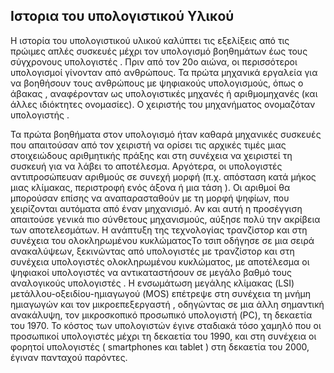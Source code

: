 ## Ιστορια του υπολογιστικού Υλικού 
Η ιστορία του υπολογιστικού υλικού καλύπτει τις εξελίξεις από τις πρώιμες απλές συσκευές μέχρι τον υπολογισμό βοηθημάτων έως τους σύγχρονους υπολογιστές . Πριν από τον 20ο αιώνα, οι περισσότεροι υπολογισμοί γίνονταν από ανθρώπους. Τα πρώτα μηχανικά εργαλεία για να βοηθήσουν τους ανθρώπους με ψηφιακούς υπολογισμούς, όπως ο άβακας , αναφέρονταν ως υπολογιστικές μηχανές ή αριθμομηχανές (και άλλες ιδιόκτητες ονομασίες). Ο χειριστής του μηχανήματος ονομαζόταν υπολογιστής .

Τα πρώτα βοηθήματα στον υπολογισμό ήταν καθαρά μηχανικές συσκευές που απαιτούσαν από τον χειριστή να ορίσει τις αρχικές τιμές μιας στοιχειώδους αριθμητικής πράξης και στη συνέχεια να χειριστεί τη συσκευή για να λάβει το αποτέλεσμα. Αργότερα, οι υπολογιστές αντιπροσώπευαν αριθμούς σε συνεχή μορφή (π.χ. απόσταση κατά μήκος μιας κλίμακας, περιστροφή ενός άξονα ή μια τάση ). Οι αριθμοί θα μπορούσαν επίσης να αναπαρασταθούν με τη μορφή ψηφίων, που χειρίζονται αυτόματα από έναν μηχανισμό. Αν και αυτή η προσέγγιση απαιτούσε γενικά πιο σύνθετους μηχανισμούς, αύξησε πολύ την ακρίβεια των αποτελεσμάτων. Η ανάπτυξη της τεχνολογίας τρανζίστορ και στη συνέχεια του ολοκληρωμένου κυκλώματοςΤο τσιπ οδήγησε σε μια σειρά ανακαλύψεων, ξεκινώντας από υπολογιστές με τρανζίστορ και στη συνέχεια υπολογιστές ολοκληρωμένου κυκλώματος, με αποτέλεσμα οι ψηφιακοί υπολογιστές να αντικαταστήσουν σε μεγάλο βαθμό τους αναλογικούς υπολογιστές . Η ενσωμάτωση μεγάλης κλίμακας (LSI) μετάλλου-οξειδίου-ημιαγωγού (MOS) επέτρεψε στη συνέχεια τη μνήμη ημιαγωγών και τον μικροεπεξεργαστή , οδηγώντας σε μια άλλη σημαντική ανακάλυψη, τον μικροσκοπικό προσωπικό υπολογιστή (PC), τη δεκαετία του 1970. Το κόστος των υπολογιστών έγινε σταδιακά τόσο χαμηλό που οι προσωπικοί υπολογιστές μέχρι τη δεκαετία του 1990, και στη συνέχεια οι φορητοί υπολογιστές ( smartphones και tablet ) στη δεκαετία του 2000, έγιναν πανταχού παρόντες.

